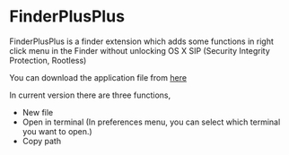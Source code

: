 FinderPlusPlus
===


FinderPlusPlus is a finder extension which adds some functions
in right click menu in the Finder without unlocking OS X SIP (Security
Integrity Protection, Rootless)

You can download the application file from
[here](https://github.com/Luavis/FinderPlusPlus/releases/latest)

In current version there are three functions,

* New file
* Open in terminal (In preferences menu, you can select which terminal you want
to open.)
* Copy path

